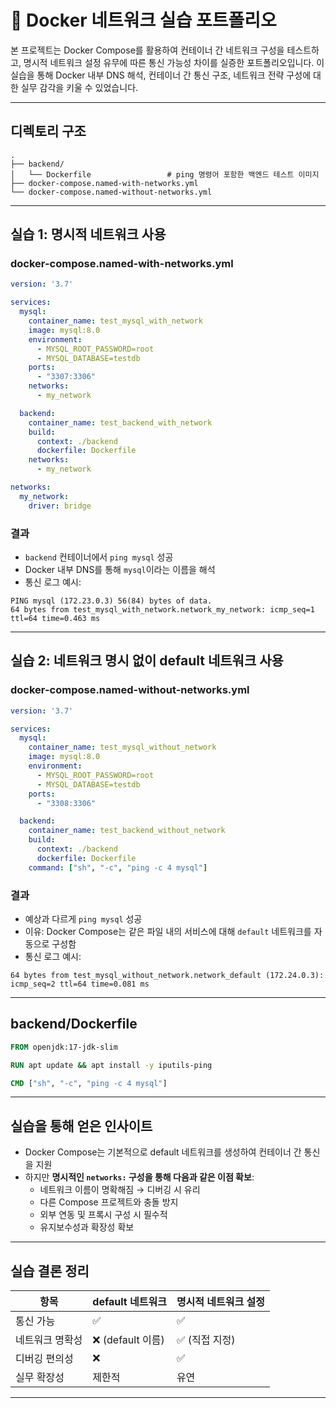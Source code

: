 # 🐳 Docker 네트워크 실습 포트폴리오

본 프로젝트는 Docker Compose를 활용하여 컨테이너 간 네트워크 구성을 테스트하고, 명시적 네트워크 설정 유무에 따른 통신 가능성 차이를 실증한 포트폴리오입니다. 이 실습을 통해 Docker 내부 DNS 해석, 컨테이너 간 통신 구조, 네트워크 전략 구성에 대한 실무 감각을 키울 수 있었습니다.

---

## 디렉토리 구조

```
.
├── backend/
│   └── Dockerfile                 # ping 명령어 포함한 백엔드 테스트 이미지
├── docker-compose.named-with-networks.yml
└── docker-compose.named-without-networks.yml
```

---

## 실습 1: 명시적 네트워크 사용

### docker-compose.named-with-networks.yml

```yaml
version: '3.7'

services:
  mysql:
    container_name: test_mysql_with_network
    image: mysql:8.0
    environment:
      - MYSQL_ROOT_PASSWORD=root
      - MYSQL_DATABASE=testdb
    ports:
      - "3307:3306"
    networks:
      - my_network

  backend:
    container_name: test_backend_with_network
    build:
      context: ./backend
      dockerfile: Dockerfile
    networks:
      - my_network

networks:
  my_network:
    driver: bridge
```

### 결과

- `backend` 컨테이너에서 `ping mysql` 성공
- Docker 내부 DNS를 통해 `mysql`이라는 이름을 해석
- 통신 로그 예시:

```
PING mysql (172.23.0.3) 56(84) bytes of data.
64 bytes from test_mysql_with_network.network_my_network: icmp_seq=1 ttl=64 time=0.463 ms
```

---

## 실습 2: 네트워크 명시 없이 default 네트워크 사용

### docker-compose.named-without-networks.yml

```yaml
version: '3.7'

services:
  mysql:
    container_name: test_mysql_without_network
    image: mysql:8.0
    environment:
      - MYSQL_ROOT_PASSWORD=root
      - MYSQL_DATABASE=testdb
    ports:
      - "3308:3306"

  backend:
    container_name: test_backend_without_network
    build:
      context: ./backend
      dockerfile: Dockerfile
    command: ["sh", "-c", "ping -c 4 mysql"]
```

### 결과

- 예상과 다르게 `ping mysql` 성공
- 이유: Docker Compose는 같은 파일 내의 서비스에 대해 `default` 네트워크를 자동으로 구성함
- 통신 로그 예시:

```
64 bytes from test_mysql_without_network.network_default (172.24.0.3): icmp_seq=2 ttl=64 time=0.081 ms
```

---

## backend/Dockerfile

```Dockerfile
FROM openjdk:17-jdk-slim

RUN apt update && apt install -y iputils-ping

CMD ["sh", "-c", "ping -c 4 mysql"]
```

---

## 실습을 통해 얻은 인사이트

- Docker Compose는 기본적으로 default 네트워크를 생성하여 컨테이너 간 통신을 지원
- 하지만 **명시적인 `networks:` 구성을 통해 다음과 같은 이점 확보**:
  - 네트워크 이름이 명확해짐 → 디버깅 시 유리
  - 다른 Compose 프로젝트와 충돌 방지
  - 외부 연동 및 프록시 구성 시 필수적
  - 유지보수성과 확장성 확보

---

## 실습 결론 정리

| 항목 | default 네트워크 | 명시적 네트워크 설정 |
|------|------------------|----------------------|
| 통신 가능 | ✅ | ✅ |
| 네트워크 명확성 | ❌ (default 이름) | ✅ (직접 지정) |
| 디버깅 편의성 | ❌ | ✅ |
| 실무 확장성 | 제한적 | 유연 |

---
